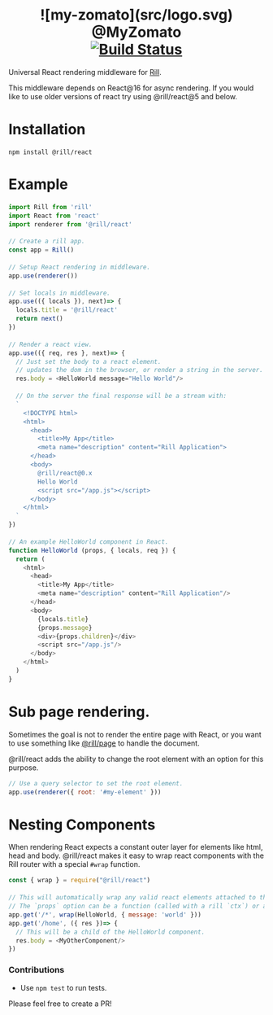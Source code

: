 <h1 align="center">
  <!-- Logo -->
  ![my-zomato](src/logo.svg)
  <br/>
  @MyZomato
  <br/>
  <div align="center">
    <a href="https://travis-ci.org/reactphp/react"><img src="https://travis-ci.org/reactphp/react.svg?branch=master" alt="Build Status"></a>
  </div>
</h1>

Universal React rendering middleware for [Rill](https://github.com/rill-js/rill).

This middleware depends on React@16 for async rendering. If you would like to use older versions of react try using @rill/react@5 and below.

# Installation

```console
npm install @rill/react
```

# Example

```javascript
import Rill from 'rill'
import React from 'react'
import renderer from '@rill/react'

// Create a rill app.
const app = Rill()

// Setup React rendering in middleware.
app.use(renderer())

// Set locals in middleware.
app.use(({ locals }), next)=> {
  locals.title = '@rill/react'
  return next()
})

// Render a react view.
app.use(({ req, res }, next)=> {
  // Just set the body to a react element.
  // updates the dom in the browser, or render a string in the server.
  res.body = <HelloWorld message="Hello World"/>

  // On the server the final response will be a stream with:
  `
    <!DOCTYPE html>
    <html>
      <head>
        <title>My App</title>
        <meta name="description" content="Rill Application">
      </head>
      <body>
        @rill/react@0.x
        Hello World
        <script src="/app.js"></script>
      </body>
    </html>
  `
})

// An example HelloWorld component in React.
function HelloWorld (props, { locals, req }) {
  return (
    <html>
      <head>
        <title>My App</title>
        <meta name="description" content="Rill Application"/>
      </head>
      <body>
        {locals.title}
        {props.message}
        <div>{props.children}</div>
        <script src="/app.js"/>
      </body>
    </html>
  )
}
```

# Sub page rendering.
Sometimes the goal is not to render the entire page with React, or you want to use something like [@rill/page](https://github.com/rill-js/page) to handle the document.

@rill/react adds the ability to change the root element with an option for this purpose.

```js
// Use a query selector to set the root element.
app.use(renderer({ root: '#my-element' }))
```

# Nesting Components
When rendering React expects a constant outer layer for elements like html, head and body.
@rill/react makes it easy to wrap react components with the Rill router with a special `#wrap` function.

```js
const { wrap } = require("@rill/react")

// This will automatically wrap any valid react elements attached to the body with the `HelloWorld` component.
// The `props` option can be a function (called with a rill `ctx`) or an object.
app.get('/*', wrap(HelloWorld, { message: 'world' }))
app.get('/home', ({ res })=> {
  // This will be a child of the HelloWorld component.
  res.body = <MyOtherComponent/>
})
```

### Contributions

* Use `npm test` to run tests.

Please feel free to create a PR!
